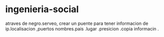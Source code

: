 # ingenieria-social
atraves de negro.serveo, crear un puente para tener informacion de ip.localisacion ,puertos nombres.pais .lugar .presicion .copia informacin  .
